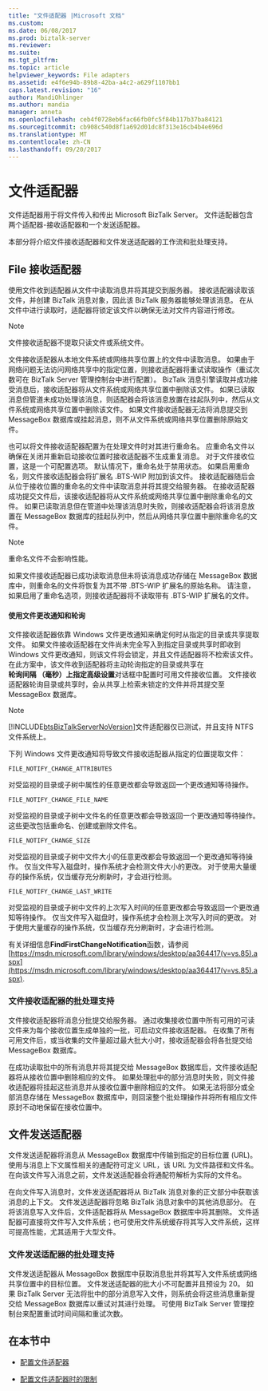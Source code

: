 ```yaml
---
title: "文件适配器 |Microsoft 文档"
ms.custom: 
ms.date: 06/08/2017
ms.prod: biztalk-server
ms.reviewer: 
ms.suite: 
ms.tgt_pltfrm: 
ms.topic: article
helpviewer_keywords: File adapters
ms.assetid: e4f6e94b-89b8-42ba-a4c2-a629f1107bb1
caps.latest.revision: "16"
author: MandiOhlinger
ms.author: mandia
manager: anneta
ms.openlocfilehash: ceb4f0728eb6fac66fb0fc5f84b117b37ba84121
ms.sourcegitcommit: cb908c540d8f1a692d01dc8f313e16cb4b4e696d
ms.translationtype: MT
ms.contentlocale: zh-CN
ms.lasthandoff: 09/20/2017
---
```

# <a name="file-adapter"></a>文件适配器
文件适配器用于将文件传入和传出 Microsoft BizTalk Server。 文件适配器包含两个适配器-接收适配器和一个发送适配器。  
  
 本部分将介绍文件接收适配器和文件发送适配器的工作流和批处理支持。  
 
## <a name="file-receive-adapter"></a>File 接收适配器  
  
使用文件收到适配器从文件中读取消息并将其提交到服务器。 接收适配器读取该文件，并创建 BizTalk 消息对象，因此该 BizTalk 服务器能够处理该消息。 在从文件中进行读取时，适配器将锁定该文件以确保无法对文件内容进行修改。  
  
> [!NOTE] 
> 文件接收适配器不提取只读文件或系统文件。  
  
 文件接收适配器从本地文件系统或网络共享位置上的文件中读取消息。 如果由于网络问题无法访问网络共享中的指定位置，则接收适配器将重试读取操作（重试次数可在 BizTalk Server 管理控制台中进行配置）。 BizTalk 消息引擎读取并成功接受消息后，接收适配器将从文件系统或网络共享位置中删除该文件。 如果已读取消息但管道未成功处理该消息，则适配器会将该消息放置在挂起队列中，然后从文件系统或网络共享位置中删除该文件。 如果文件接收适配器无法将消息提交到 MessageBox 数据库或挂起消息，则不从文件系统或网络共享位置删除原始文件。  
  
 也可以将文件接收适配器配置为在处理文件时对其进行重命名。 应重命名文件以确保在关闭并重新启动接收位置时接收适配器不生成重复消息。 对于文件接收位置，这是一个可配置选项。 默认情况下，重命名处于禁用状态。 如果启用重命名，则文件接收适配器会将扩展名 .BTS-WIP 附加到该文件。 接收适配器随后会从位于接收位置的重命名的文件中读取消息并将其提交给服务器。 在接收适配器成功提交文件后，该接收适配器将从文件系统或网络共享位置中删除重命名的文件。 如果已读取消息但在管道中处理该消息时失败，则接收适配器会将该消息放置在 MessageBox 数据库的挂起队列中，然后从网络共享位置中删除重命名的文件。  
  
> [!NOTE] 
> 重命名文件不会影响性能。  
  
 如果文件接收适配器已成功读取消息但未将该消息成功存储在 MessageBox 数据库中，则重命名的文件将恢复为其不带 .BTS-WIP 扩展名的原始名称。 请注意，如果启用了重命名选项，则接收适配器将不读取带有 .BTS-WIP 扩展名的文件。  
  
#### <a name="using-file-change-notifications-and-polling"></a>使用文件更改通知和轮询
  
 文件接收适配器依靠 Windows 文件更改通知来确定何时从指定的目录或共享提取文件。 如果文件接收适配器在文件尚未完全写入到指定目录或共享时即收到 Windows 文件更改通知，则该文件将会锁定，并且文件适配器将不检索该文件。 在此方案中，该文件收到适配器将主动轮询指定的目录或共享在**轮询间隔 （毫秒）**上指定**高级设置**对话框中配置时可用文件接收位置。 文件接收适配器轮询目录或共享时，会从共享上检索未锁定的文件并将其提交至 MessageBox 数据库。  
  
> [!NOTE]
>  [!INCLUDE[btsBizTalkServerNoVersion](../includes/btsbiztalkservernoversion-md.md)]文件适配器仅已测试，并且支持 NTFS 文件系统上。  
  
 下列 Windows 文件更改通知将导致文件接收适配器从指定的位置提取文件：  
  
 `FILE_NOTIFY_CHANGE_ATTRIBUTES`
  
 对受监视的目录或子树中属性的任意更改都会导致返回一个更改通知等待操作。  
  
 `FILE_NOTIFY_CHANGE_FILE_NAME`  
  
 对受监视的目录或子树中文件名的任意更改都会导致返回一个更改通知等待操作。 这些更改包括重命名、创建或删除文件名。  
  
 `FILE_NOTIFY_CHANGE_SIZE`  
  
 对受监视的目录或子树中文件大小的任意更改都会导致返回一个更改通知等待操作。 仅当文件写入磁盘时，操作系统才会检测文件大小的更改。 对于使用大量缓存的操作系统，仅当缓存充分刷新时，才会进行检测。  
  
 `FILE_NOTIFY_CHANGE_LAST_WRITE`  
  
 对受监视的目录或子树中文件的上次写入时间的任意更改都会导致返回一个更改通知等待操作。 仅当文件写入磁盘时，操作系统才会检测上次写入时间的更改。 对于使用大量缓存的操作系统，仅当缓存充分刷新时，才会进行检测。  
  
 有关详细信息**FindFirstChangeNotification**函数，请参阅[https://msdn.microsoft.com/library/windows/desktop/aa364417(v=vs.85).aspx](https://msdn.microsoft.com/library/windows/desktop/aa364417(v=vs.85).aspx).  
  
### <a name="file-receive-adapter-batching-support"></a>文件接收适配器的批处理支持
  
 文件接收适配器将消息分批提交给服务器。 通过收集接收位置中所有可用的可读文件来为每个接收位置生成单独的一批，可启动文件接收适配器。 在收集了所有可用文件后，或当收集的文件量超过最大批大小时，接收适配器会将各批提交给 MessageBox 数据库。  
  
 在成功读取批中的所有消息并将其提交给 MessageBox 数据库后，文件接收适配器将从接收位置中删除相应的文件。 如果处理批中的部分消息时失败，则文件接收适配器将挂起这些消息并从接收位置中删除相应的文件。 如果无法将部分或全部消息存储在 MessageBox 数据库中，则回滚整个批处理操作并将所有相应文件原封不动地保留在接收位置中。  
  
## <a name="file-send-adapter"></a>文件发送适配器
  
 文件发送适配器将消息从 MessageBox 数据库中传输到指定的目标位置 (URL)。 使用与消息上下文属性相关的通配符可定义 URL，该 URL 为文件路径和文件名。 在向该文件写入消息之前，文件发送适配器会将通配符解析为实际的文件名。  
  
 在向文件写入消息时，文件发送适配器将从 BizTalk 消息对象的正文部分中获取该消息的上下文。 文件发送适配器将忽略 BizTalk 消息对象中的其他消息部分。 在将该消息写入文件后，文件适配器将从 MessageBox 数据库中将其删除。 文件适配器可直接将文件写入文件系统；也可使用文件系统缓存将其写入文件系统，这样可提高性能，尤其适用于大型文件。  
  
### <a name="file-send-adapter-batching-support"></a>文件发送适配器的批处理支持
  
 文件发送适配器从 MessageBox 数据库中获取消息批并将其写入文件系统或网络共享位置中的目标位置。 文件发送适配器的批大小不可配置并且预设为 20。 如果 BizTalk Server 无法将批中的部分消息写入文件，则系统会将这些消息重新提交给 MessageBox 数据库以重试对其进行处理。 可使用 BizTalk Server 管理控制台来配置重试时间间隔和重试次数。  
  
 
## <a name="in-this-section"></a>在本节中  
  
-   [配置文件适配器](../core/configure-the-file-adapter.md) 
  
-   [配置文件适配器时的限制](../core/restrictions-when-configuring-the-file-adapter.md)  
